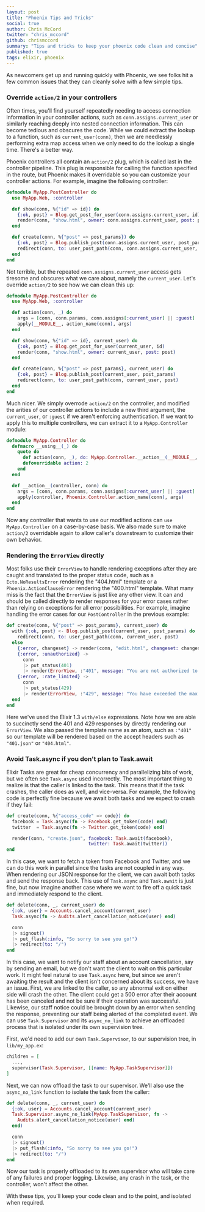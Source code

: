 ```yaml
---
layout: post
title: "Phoenix Tips and Tricks"
social: true
author: Chris McCord
twitter: "chris_mccord"
github: chrismccord
summary: "Tips and tricks to keep your phoenix code clean and concise"
published: true
tags: elixir, phoenix
---
```


As newcomers get up and running quickly with Phoenix, we see folks hit a few common issues that they can cleanly solve with a few simple tips.


### Override `action/2` in your controllers

Often times, you'll find yourself repeatedly needing to access connection information in your controller actions, such as `conn.assigns.current_user` or similarly reaching deeply into nested connection information. This can become tedious and obscures the code. While we could extract the lookup to a function, such as `current_user(conn)`, then we are needlessly performing extra map access when we only need to do the lookup a single time. There's a better way.

Phoenix controllers all contain an `action/2` plug, which is called last in the controller pipeline. This plug is responsible for calling the function specified in the route, but Phoenix makes it overridable so you can customize your controller actions. For example, imagine the following controller:

```elixir
defmodule MyApp.PostController do
  use MyApp.Web, :controller

  def show(conn, %{"id" => id}) do
    {:ok, post} = Blog.get_post_for_user(conn.assigns.current_user, id)
    render(conn, "show.html", owner: conn.assigns.current_user, post: post)
  end

  def create(conn, %{"post" => post_params}) do
    {:ok, post} = Blog.publish_post(conn.assigns.current_user, post_params)
    redirect(conn, to: user_post_path(conn, conn.assigns.current_user, post)
  end
end
```

Not terrible, but the repeated `conn.assigns.current_user` access gets tiresome and obscures what we care about, namely the `current_user`. Let's override `action/2` to see how we can clean this up:

```elixir
defmodule MyApp.PostController do
  use MyApp.Web, :controller

  def action(conn, _) do
    args = [conn, conn.params, conn.assigns[:current_user] || :guest]
    apply(__MODULE__, action_name(conn), args)
  end

  def show(conn, %{"id" => id}, current_user) do
    {:ok, post} = Blog.get_post_for_user(current_user, id)
    render(conn, "show.html", owner: current_user, post: post)
  end

  def create(conn, %{"post" => post_params}, current_user) do
    {:ok, post} = Blog.publish_post(current_user, post_params)
    redirect(conn, to: user_post_path(conn, current_user, post)
  end
end
```

Much nicer. We simply overrode `action/2` on the controller, and modified the arities of our controller actions to include a new third argument, the `current_user`, or `:guest` if we aren't enforcing authentication. If we want to apply this to multiple controllers, we can extract it to a `MyApp.Controller` module:


```elixir
defmodule MyApp.Controller do
  defmacro __using__(_) do
    quote do
      def action(conn, _), do: MyApp.Controller.__action__(__MODULE__, conn)
      defoverridable action: 2
    end
  end

  def __action__(controller, conn) do
    args = [conn, conn.params, conn.assigns[:current_user] || :guest]
    apply(controller, Phoenix.Controller.action_name(conn), args)
  end
end
```

Now any controller that wants to use our modified actions can `use MyApp.Controller` on a case-by-case basis. We also made sure to make `action/2` overridable again to allow caller's downstream to customize their own behavior.


### Rendering the `ErrorView` directly

Most folks use their `ErrorView` to handle rendering exceptions after they are caught and translated to the proper status code, such as a `Ecto.NoResultsError` rendering the "404.html" template or a `Phoenix.ActionClauseError` rendering the "400.html" template. What many miss is the fact that the `ErrorView` is just like any other view. It can and should be called directly to render responses for your error cases rather than relying on exceptions for all error possibilities. For example, imagine handling the error cases for our `PostController` in the previous example:

```elixir
def create(conn, %{"post" => post_params}, current_user) do
  with {:ok, post} <- Blog.publish_post(current_user, post_params) do
    redirect(conn, to: user_post_path(conn, current_user, post)
  else
    {:error, changeset} -> render(conn, "edit.html", changeset: changeset)
    {:error, :unauthorized} ->
      conn
      |> put_status(401)
      |> render(ErrorView, :"401", message: "You are not authorized to publish posts")
    {:error, :rate_limited} ->
      conn
      |> put_status(429)
      |> render(ErrorView, :"429", message: "You have exceeded the max allowed posts for today")
  end
end
```

Here we've used the Elixir 1.3 `with/else` expressions. Note how we are able to succinctly send the 401 and 429 responses by directly rendering our `ErrorView`. We also passed the template name as an atom, such as `:"401"` so our template will be rendered based on the accept headers such as `"401.json"` or `"404.html"`.


### Avoid Task.async if you don't plan to Task.await

Elixir Tasks are great for cheap concurrency and parallelizing bits of work, but we often see `Task.async` used incorrectly. The most important thing to realize is that the caller is linked to the task. This means that if the task crashes, the caller does as well, and vice-versa. For example, the following code is perfectly fine because we await both tasks and we expect to crash if they fail:

```elixir
def create(conn, %{"access_code" => code}) do
  facebook = Task.async(fn -> Facebook.get_token(code) end)
  twitter  = Task.async(fn -> Twitter.get_token(code) end)

  render(conn, "create.json", facebook: Task.await(facebook),
                              twitter: Task.await(twitter))
end
```

In this case, we want to fetch a token from Facebook and Twitter, and we can do this work in parallel since the tasks are not coupled in any way. When rendering our JSON response for the client, we can await both tasks and send the response back. This use of `Task.async` and `Task.await` is just fine, but now imagine another case where we want to fire off a quick task and immediately respond to the client.

```elixir
def delete(conn, _, current_user) do
  {:ok, user} = Accounts.cancel_account(current_user)
  Task.async(fn -> Audits.alert_cancellation_notice(user) end)

  conn
  |> signout()
  |> put_flash(:info, "So sorry to see you go!")
  |> redirect(to: "/")
end
```

In this case, we want to notify our staff about an account cancellation, say by sending an email, but we don't want the client to wait on this particular work. It might feel natural to use `Task.async` here, but since we aren't awaiting the result and the client isn't concerned about its success, we have an issue. First, we are linked to the caller, so any abnormal exit on either side will crash the other. The client could get a 500 error after their account has been canceled and not be sure if their operation was successful. Likewise, our staff notice could be brought down by an error when sending the response, preventing our staff being alerted of the completed event. We can use `Task.Supervisor` and its `async_no_link` to achieve an offloaded process that is isolated under its own supervision tree.

First, we'd need to add our own `Task.Supervisor`, to our supervision tree, in `lib/my_app.ex`:

```elixir
children = [
  ...,
  supervisor(Task.Supervisor, [[name: MyApp.TaskSupervisor]])
]
```

Next, we can now offload the task to our supervisor. We'll also use the `async_no_link` function to isolate the task from the caller:

```elixir
def delete(conn, _, current_user) do
  {:ok, user} = Accounts.cancel_account(current_user)
  Task.Supervisor.async_no_link(MyApp.TaskSupervisor, fn ->
    Audits.alert_cancellation_notice(user) end)
  end)

  conn
  |> signout()
  |> put_flash(:info, "So sorry to see you go!")
  |> redirect(to: "/")
end
```

Now our task is properly offloaded to its own supervisor who will take care of any failures and proper logging. Likewise, any crash in the task, or the controller, won't affect the other.


With these tips, you'll keep your code clean and to the point, and isolated when required.
